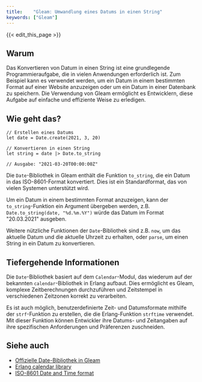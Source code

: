 ```yaml
---
title:    "Gleam: Umwandlung eines Datums in einen String"
keywords: ["Gleam"]
---
```


{{< edit_this_page >}}

## Warum

Das Konvertieren von Datum in einen String ist eine grundlegende Programmieraufgabe, die in vielen Anwendungen erforderlich ist. Zum Beispiel kann es verwendet werden, um ein Datum in einem bestimmten Format auf einer Website anzuzeigen oder um ein Datum in einer Datenbank zu speichern. Die Verwendung von Gleam ermöglicht es Entwicklern, diese Aufgabe auf einfache und effiziente Weise zu erledigen.

## Wie geht das?

```Gleam
// Erstellen eines Datums
let date = Date.create(2021, 3, 20)

// Konvertieren in einen String
let string = date |> Date.to_string

// Ausgabe: "2021-03-20T00:00:00Z"
```

Die `Date`-Bibliothek in Gleam enthält die Funktion `to_string`, die ein Datum in das ISO-8601-Format konvertiert. Dies ist ein Standardformat, das von vielen Systemen unterstützt wird.

Um ein Datum in einem bestimmten Format anzuzeigen, kann der `to_string`-Funktion ein Argument übergeben werden, z.B. `Date.to_string(date, "%d.%m.%Y")` würde das Datum im Format "20.03.2021" ausgeben.

Weitere nützliche Funktionen der `Date`-Bibliothek sind z.B. `now`, um das aktuelle Datum und die aktuelle Uhrzeit zu erhalten, oder `parse`, um einen String in ein Datum zu konvertieren.

## Tiefergehende Informationen

Die `Date`-Bibliothek basiert auf dem `Calendar`-Modul, das wiederum auf der bekannten `calendar`-Bibliothek in Erlang aufbaut. Dies ermöglicht es Gleam, komplexe Zeitberechnungen durchzuführen und Zeitstempel in verschiedenen Zeitzonen korrekt zu verarbeiten.

Es ist auch möglich, benutzerdefinierte Zeit- und Datumsformate mithilfe der `strf`-Funktion zu erstellen, die die Erlang-Funktion `strftime` verwendet. Mit dieser Funktion können Entwickler ihre Datums- und Zeitangaben auf ihre spezifischen Anforderungen und Präferenzen zuschneiden.

## Siehe auch

- [Offizielle Date-Bibliothek in Gleam](https://gleam.run/lib/date)
- [Erlang calendar library](https://erlang.org/doc/man/calendar.html)
- [ISO-8601 Date and Time format](https://www.iso.org/iso-8601-date-and-time-format.html)